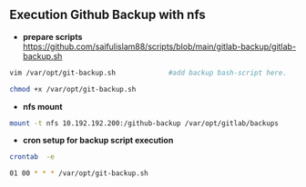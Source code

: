 ## Execution Github Backup with nfs

- **prepare scripts**\
https://github.com/saifulislam88/scripts/blob/main/gitlab-backup/gitlab-backup.sh
```sh
vim /var/opt/git-backup.sh             #add backup bash-script here.
```
```sh
chmod +x /var/opt/git-backup.sh
```
- **nfs mount**

```sh
mount -t nfs 10.192.192.200:/github-backup /var/opt/gitlab/backups
```

- **cron setup for backup script execution**
```sh
crontab  -e
```

```sh
01 00 * * * /var/opt/git-backup.sh
```
